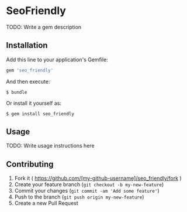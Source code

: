 # SeoFriendly

TODO: Write a gem description

## Installation

Add this line to your application's Gemfile:

```ruby
gem 'seo_friendly'
```

And then execute:

    $ bundle

Or install it yourself as:

    $ gem install seo_friendly

## Usage

TODO: Write usage instructions here

## Contributing

1. Fork it ( https://github.com/[my-github-username]/seo_friendly/fork )
2. Create your feature branch (`git checkout -b my-new-feature`)
3. Commit your changes (`git commit -am 'Add some feature'`)
4. Push to the branch (`git push origin my-new-feature`)
5. Create a new Pull Request
